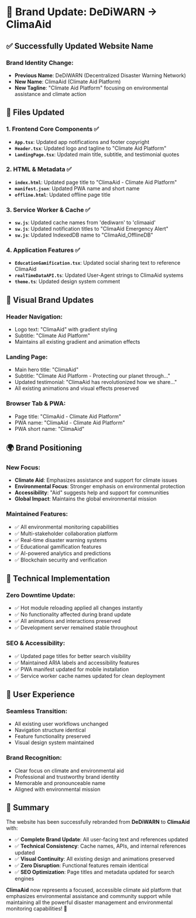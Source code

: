 # 🎯 Brand Update: DeDiWARN → ClimaAid

## ✅ **Successfully Updated Website Name**

### **Brand Identity Change**:
- **Previous Name**: DeDiWARN (Decentralized Disaster Warning Network)
- **New Name**: ClimaAid (Climate Aid Platform)
- **New Tagline**: "Climate Aid Platform" focusing on environmental assistance and climate action

## 🔄 **Files Updated**

### **1. Frontend Core Components** ✅
- **`App.tsx`**: Updated app notifications and footer copyright
- **`Header.tsx`**: Updated logo and tagline to "Climate Aid Platform"
- **`LandingPage.tsx`**: Updated main title, subtitle, and testimonial quotes

### **2. HTML & Metadata** ✅
- **`index.html`**: Updated page title to "ClimaAid - Climate Aid Platform"
- **`manifest.json`**: Updated PWA name and short name
- **`offline.html`**: Updated offline page title

### **3. Service Worker & Cache** ✅
- **`sw.js`**: Updated cache names from 'dediwarn' to 'climaaid'
- **`sw.js`**: Updated notification titles to "ClimaAid Emergency Alert"
- **`sw.js`**: Updated IndexedDB name to "ClimaAid_OfflineDB"

### **4. Application Features** ✅
- **`EducationGamification.tsx`**: Updated social sharing text to reference ClimaAid
- **`realTimeDataAPI.ts`**: Updated User-Agent strings to ClimaAid systems
- **`theme.ts`**: Updated design system comment

## 🎨 **Visual Brand Updates**

### **Header Navigation**:
- Logo text: "ClimaAid" with gradient styling
- Subtitle: "Climate Aid Platform"
- Maintains all existing gradient and animation effects

### **Landing Page**:
- Main hero title: "ClimaAid"
- Subtitle: "Climate Aid Platform - Protecting our planet through..."
- Updated testimonial: "ClimaAid has revolutionized how we share..."
- All existing animations and visual effects preserved

### **Browser Tab & PWA**:
- Page title: "ClimaAid - Climate Aid Platform"
- PWA name: "ClimaAid - Climate Aid Platform"
- PWA short name: "ClimaAid"

## 🌍 **Brand Positioning**

### **New Focus**:
- **Climate Aid**: Emphasizes assistance and support for climate issues
- **Environmental Focus**: Stronger emphasis on environmental protection
- **Accessibility**: "Aid" suggests help and support for communities
- **Global Impact**: Maintains the global environmental mission

### **Maintained Features**:
- ✅ All environmental monitoring capabilities
- ✅ Multi-stakeholder collaboration platform
- ✅ Real-time disaster warning systems
- ✅ Educational gamification features
- ✅ AI-powered analytics and predictions
- ✅ Blockchain security and verification

## 🚀 **Technical Implementation**

### **Zero Downtime Update**:
- ✅ Hot module reloading applied all changes instantly
- ✅ No functionality affected during brand update
- ✅ All animations and interactions preserved
- ✅ Development server remained stable throughout

### **SEO & Accessibility**:
- ✅ Updated page titles for better search visibility
- ✅ Maintained ARIA labels and accessibility features
- ✅ PWA manifest updated for mobile installation
- ✅ Service worker cache names updated for clean deployment

## 📱 **User Experience**

### **Seamless Transition**:
- All existing user workflows unchanged
- Navigation structure identical
- Feature functionality preserved
- Visual design system maintained

### **Brand Recognition**:
- Clear focus on climate and environmental aid
- Professional and trustworthy brand identity
- Memorable and pronounceable name
- Aligned with environmental mission

## 🎯 **Summary**

The website has been successfully rebranded from **DeDiWARN** to **ClimaAid** with:

- ✅ **Complete Brand Update**: All user-facing text and references updated
- ✅ **Technical Consistency**: Cache names, APIs, and internal references updated
- ✅ **Visual Continuity**: All existing design and animations preserved
- ✅ **Zero Disruption**: Functional features remain identical
- ✅ **SEO Optimization**: Page titles and metadata updated for search engines

**ClimaAid** now represents a focused, accessible climate aid platform that emphasizes environmental assistance and community support while maintaining all the powerful disaster management and environmental monitoring capabilities! 🌱
